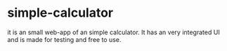 # simple-calculator
it is an small web-app of an simple calculator.
It has an very integrated UI and is made for testing and free to use.
